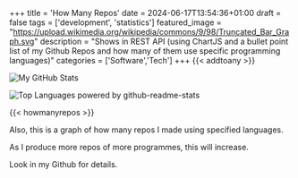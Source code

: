 +++
title = 'How Many Repos'
date = 2024-06-17T13:54:36+01:00
draft = false
tags = ['development', 'statistics']
featured_image = "https://upload.wikimedia.org/wikipedia/commons/9/98/Truncated_Bar_Graph.svg"
description = "Shows in REST API (using ChartJS and a bullet point list of my Github Repos and how many of them use specific programming languages)"
categories = ['Software','Tech']
+++
{{< addtoany >}} 

![My GitHub Stats](https://github-readme-stats.vercel.app/api?username=thatisdrtruman&show_icons=true&title_color=FF80BF&text_color=F8F8F2&icon_color=8AFF80&bg_color=212C2A)

![Top Languages powered by github-readme-stats](https://github-readme-stats.vercel.app/api/top-langs/?username=thatisdrtruman&title_color=FF80BF&text_color=F8F8F2&icon_color=8AFF80&bg_color=212C2A&layout=compact&langs_count=15)

{{< howmanyrepos >}}

Also, this is a graph of how many repos I made using specified languages.

As I produce more repos of more programmes, this will increase.

Look in my Github for details.
